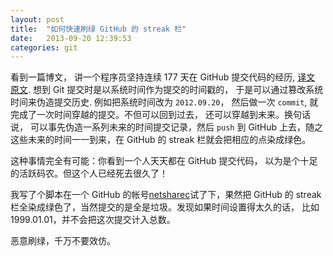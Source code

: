 ```yaml
---
layout: post
title:  "如何快速刷绿 GitHub 的 streak 栏"
date:   2013-09-20 12:39:53
categories: git
---
```


看到一篇博文， 讲一个程序员坚持连续 177 天在 GitHub 提交代码的经历, [译文](http://blog.jobbole.com/48252/) [原文](https://ryanseys.com/blog/177-days-of-github/). 想到 Git 提交时是以系统时间作为提交的时间戳的， 于是可以通过篡改系统时间来伪造提交历史. 例如把系统时间改为 `2012.09.20`， 然后做一次 `commit`, 就完成了一次时间穿越的提交。不但可以回到过去， 还可以穿越到未来。换句话说， 可以事先伪造一系列未来的时间提交记录，然后 `push` 到 GitHub
上去，随之这些未来的时间一一到来，在 GitHub 的 streak 栏就会把相应的点染成绿色。

这种事情完全有可能：你看到一个人天天都在 GitHub 提交代码， 以为是个十足的活跃码农。但这个人已经死去很久了！

我写了个脚本在一个 GitHub 的帐号[netsharec](https://github.com/netsharec)试了下，果然把 GitHub 的 streak 栏全染成绿色了，当然提交的是全是垃圾。发现如果时间设置得太久的话， 比如 1999.01.01，并不会把这次提交计入总数。

恶意刷绿，千万不要效仿。

